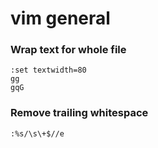 # vim general

### Wrap text for whole file

```
:set textwidth=80
gg
gqG
```
### Remove trailing whitespace

```
:%s/\s\+$//e
```
